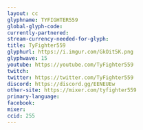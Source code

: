 ```yaml
---
layout: cc
glyphname: TYFIGHTER559
global-glyph-code: 
currently-partnered: 
stream-currency-needed-for-glyph: 
title: TyFighter559
glyphurl: https://i.imgur.com/GkOit5K.png
glyphwave: 15
youtube: https://youtube.com/TyFighter559
twitch: 
twitter: https://twitter.com/TyFighter559
discord: https://discord.gg/EENEUEw
other-site: https://mixer.com/tyfighter559
primary-language: 
facebook: 
mixer: 
ccid: 255
---
```


